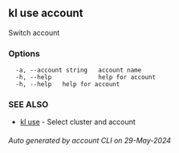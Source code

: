 ## kl use account

Switch account



### Options

```
  -a, --account string   account name
  -h, --help             help for account
  -h, --help   help for account
```

### SEE ALSO

* [kl use](kl_use.md)  - Select cluster and account

###### Auto generated by account CLI on 29-May-2024
